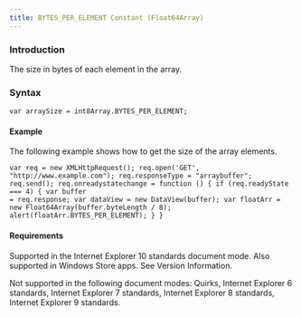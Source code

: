 ```yaml
---
title: BYTES_PER_ELEMENT Constant (Float64Array)
---
```


### Introduction 

 The size in bytes of each element in the array.

### Syntax 

```
var arraySize = int8Array.BYTES_PER_ELEMENT;
```

#### Example 

<p xmlns:util="util">
  The following example shows how to get the size of the array elements.
</p>

```
var req = new XMLHttpRequest(); req.open('GET', "http://www.example.com"); req.responseType = "arraybuffer"; req.send(); req.onreadystatechange = function () { if (req.readyState === 4) { var buffer
= req.response; var dataView = new DataView(buffer); var floatArr = new Float64Array(buffer.byteLength / 8); alert(floatArr.BYTES_PER_ELEMENT); } }
```

#### Requirements 

<div id="requirementsTitleSection" class="section" name="collapseableSection" style="">
  <p xmlns:util="util"></p>
  <p>
    Supported in the Internet Explorer 10 standards document mode. Also supported in Windows Store apps. See Version Information.
  </p>
  <p>
    Not supported in the following document modes: Quirks, Internet Explorer 6 standards, Internet Explorer 7 standards, Internet Explorer 8 standards, Internet Explorer 9 standards.
  </p>
</div>

